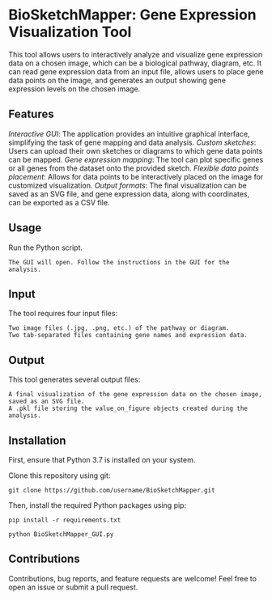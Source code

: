 # BioSketchMapper: Gene Expression Visualization Tool

This tool allows users to interactively analyze and visualize gene expression data on a chosen image, which can be a biological pathway, diagram, etc. It can read gene expression data from an input file, allows users to place gene data points on the image, and generates an output showing gene expression levels on the chosen image.
## Features
   *Interactive GUI*: The application provides an intuitive graphical interface, simplifying the task of gene mapping and data analysis.
   *Custom sketches*: Users can upload their own sketches or diagrams to which gene data points can be mapped.
   *Gene expression mapping*: The tool can plot specific genes or all genes from the dataset onto the provided sketch.
   *Flexible data points placement*: Allows for data points to be interactively placed on the image for customized visualization.
   *Output formats*: The final visualization can be saved as an SVG file, and gene expression data, along with coordinates, can be exported as a CSV file.



## Usage

  Run the Python script.
    
    The GUI will open. Follow the instructions in the GUI for the analysis.

## Input

The tool requires four input files:

    Two image files (.jpg, .png, etc.) of the pathway or diagram.
    Two tab-separated files containing gene names and expression data.

## Output

This tool generates several output files:

    A final visualization of the gene expression data on the chosen image, saved as an SVG file.
    A .pkl file storing the value_on_figure objects created during the analysis.

## Installation

First, ensure that Python 3.7 is installed on your system. 

Clone this repository using git:

    git clone https://github.com/username/BioSketchMapper.git

Then, install the required Python packages using pip:

    pip install -r requirements.txt
    
    python BioSketchMapper_GUI.py

## Contributions

Contributions, bug reports, and feature requests are welcome! Feel free to open an issue or submit a pull request.

